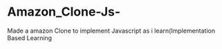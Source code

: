 # Amazon_Clone-Js-
Made a amazon Clone to implement Javascript as i learn(Implementation Based Learning
